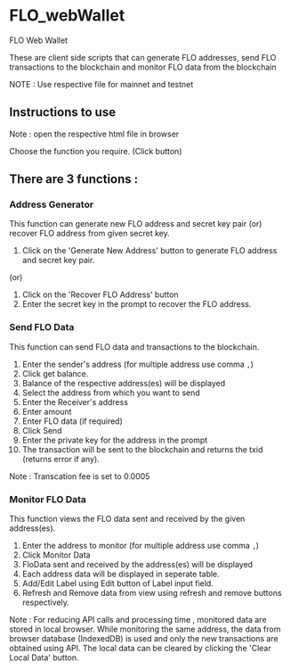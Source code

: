 # FLO_webWallet
FLO Web Wallet

These are client side scripts that can generate FLO addresses, send FLO transactions to the blockchain and monitor FLO data from the blockchain

NOTE : Use respective file for mainnet and testnet

## Instructions to use 

Note : open the respective html file in browser

Choose the function you require. (Click button)

There are 3 functions :
----------------------

### Address Generator
This function can generate new FLO address and secret key pair (or) recover FLO address from given secret key.
1. Click on the 'Generate New Address' button to generate FLO address and secret key pair.

(or)
1. Click on the 'Recover FLO Address' button 
2. Enter the secret key in the prompt to recover the FLO address. 

### Send FLO Data
This function can send FLO data and transactions to the blockchain.
1. Enter the sender's address (for multiple address use comma `,`)
2. Click get balance.
3. Balance of the respective address(es) will be displayed
4. Select the address from which you want to send
5. Enter the Receiver's address
6. Enter amount 
7. Enter FLO data (if required)
8. Click Send
9. Enter the private key for the address in the prompt
10. The transaction will be sent to the blockchain and returns the txid (returns error if any).

Note : Transcation fee is set to 0.0005

### Monitor FLO Data
This function views the FLO data sent and received by the given address(es).
1. Enter the address to monitor (for multiple address use comma `,`)
2. Click Monitor Data
3. FloData sent and received by the address(es) will be displayed
4. Each address data will be displayed in seperate table.
5. Add/Edit Label using Edit button of Label input field.
6. Refresh and Remove data from view using refresh and remove buttons respectively.

Note : For reducing API calls and processing time , monitored data are stored in local browser. While monitoring the same address, the data from browser database (IndexedDB) is used and only the new transactions are obtained using API.
The local data can be cleared by clicking the 'Clear Local Data' button.
